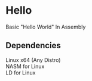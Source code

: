 # Hello
Basic "Hello World" In Assembly
## Dependencies
Linux x64 (Any Distro)  
NASM for Linux  
LD for Linux
